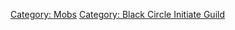 [Category: Mobs](Category:_Mobs "wikilink") [Category: Black Circle
Initiate Guild](Category:_Black_Circle_Initiate_Guild "wikilink")
